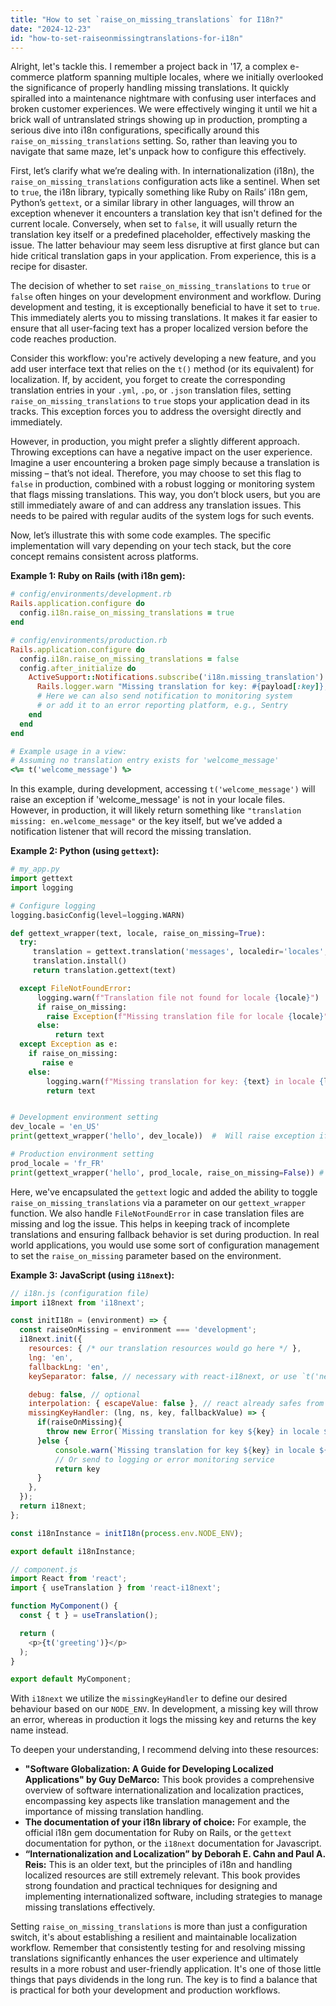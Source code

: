 ```yaml
---
title: "How to set `raise_on_missing_translations` for I18n?"
date: "2024-12-23"
id: "how-to-set-raiseonmissingtranslations-for-i18n"
---
```


Alright, let's tackle this. I remember a project back in '17, a complex e-commerce platform spanning multiple locales, where we initially overlooked the significance of properly handling missing translations. It quickly spiralled into a maintenance nightmare with confusing user interfaces and broken customer experiences. We were effectively winging it until we hit a brick wall of untranslated strings showing up in production, prompting a serious dive into i18n configurations, specifically around this `raise_on_missing_translations` setting. So, rather than leaving you to navigate that same maze, let's unpack how to configure this effectively.

First, let’s clarify what we’re dealing with. In internationalization (i18n), the `raise_on_missing_translations` configuration acts like a sentinel. When set to `true`, the i18n library, typically something like Ruby on Rails’ i18n gem, Python’s `gettext`, or a similar library in other languages, will throw an exception whenever it encounters a translation key that isn't defined for the current locale. Conversely, when set to `false`, it will usually return the translation key itself or a predefined placeholder, effectively masking the issue. The latter behaviour may seem less disruptive at first glance but can hide critical translation gaps in your application. From experience, this is a recipe for disaster.

The decision of whether to set `raise_on_missing_translations` to `true` or `false` often hinges on your development environment and workflow. During development and testing, it is exceptionally beneficial to have it set to `true`. This immediately alerts you to missing translations. It makes it far easier to ensure that all user-facing text has a proper localized version before the code reaches production.

Consider this workflow: you're actively developing a new feature, and you add user interface text that relies on the `t()` method (or its equivalent) for localization. If, by accident, you forget to create the corresponding translation entries in your `.yml`, `.po`, or `.json` translation files, setting `raise_on_missing_translations` to `true` stops your application dead in its tracks. This exception forces you to address the oversight directly and immediately.

However, in production, you might prefer a slightly different approach. Throwing exceptions can have a negative impact on the user experience. Imagine a user encountering a broken page simply because a translation is missing – that’s not ideal. Therefore, you may choose to set this flag to `false` in production, combined with a robust logging or monitoring system that flags missing translations. This way, you don’t block users, but you are still immediately aware of and can address any translation issues. This needs to be paired with regular audits of the system logs for such events.

Now, let’s illustrate this with some code examples. The specific implementation will vary depending on your tech stack, but the core concept remains consistent across platforms.

**Example 1: Ruby on Rails (with i18n gem):**

```ruby
# config/environments/development.rb
Rails.application.configure do
  config.i18n.raise_on_missing_translations = true
end

# config/environments/production.rb
Rails.application.configure do
  config.i18n.raise_on_missing_translations = false
  config.after_initialize do
    ActiveSupport::Notifications.subscribe('i18n.missing_translation') do |name, _start, _finish, _id, payload|
      Rails.logger.warn "Missing translation for key: #{payload[:key]}, locale: #{payload[:locale]}"
      # Here we can also send notification to monitoring system
      # or add it to an error reporting platform, e.g., Sentry
    end
  end
end

# Example usage in a view:
# Assuming no translation entry exists for 'welcome_message'
<%= t('welcome_message') %>
```

In this example, during development, accessing `t('welcome_message')` will raise an exception if 'welcome_message' is not in your locale files. However, in production, it will likely return something like `"translation missing: en.welcome_message"` or the key itself, but we’ve added a notification listener that will record the missing translation.

**Example 2: Python (using `gettext`):**

```python
# my_app.py
import gettext
import logging

# Configure logging
logging.basicConfig(level=logging.WARN)

def gettext_wrapper(text, locale, raise_on_missing=True):
  try:
     translation = gettext.translation('messages', localedir='locales', languages=[locale])
     translation.install()
     return translation.gettext(text)

  except FileNotFoundError:
      logging.warn(f"Translation file not found for locale {locale}")
      if raise_on_missing:
        raise Exception(f"Missing translation file for locale {locale}")
      else:
          return text
  except Exception as e:
    if raise_on_missing:
       raise e
    else:
        logging.warn(f"Missing translation for key: {text} in locale {locale}")
        return text


# Development environment setting
dev_locale = 'en_US'
print(gettext_wrapper('hello', dev_locale))  #  Will raise exception if translation missing

# Production environment setting
prod_locale = 'fr_FR'
print(gettext_wrapper('hello', prod_locale, raise_on_missing=False)) # Will return 'hello' and log a warning if no translation is found

```

Here, we've encapsulated the `gettext` logic and added the ability to toggle `raise_on_missing_translations` via a parameter on our `gettext_wrapper` function. We also handle `FileNotFoundError` in case translation files are missing and log the issue. This helps in keeping track of incomplete translations and ensuring fallback behavior is set during production. In real world applications, you would use some sort of configuration management to set the `raise_on_missing` parameter based on the environment.

**Example 3: JavaScript (using `i18next`):**

```javascript
// i18n.js (configuration file)
import i18next from 'i18next';

const initI18n = (environment) => {
  const raiseOnMissing = environment === 'development';
  i18next.init({
    resources: { /* our translation resources would go here */ },
    lng: 'en',
    fallbackLng: 'en',
    keySeparator: false, // necessary with react-i18next, or use `t('nested.key')`

    debug: false, // optional
    interpolation: { escapeValue: false }, // react already safes from xss
    missingKeyHandler: (lng, ns, key, fallbackValue) => {
      if(raiseOnMissing){
        throw new Error(`Missing translation for key ${key} in locale ${lng}`);
      }else {
          console.warn(`Missing translation for key ${key} in locale ${lng}`);
          // Or send to logging or error monitoring service
          return key
      }
    },
  });
  return i18next;
};

const i18nInstance = initI18n(process.env.NODE_ENV);

export default i18nInstance;

// component.js
import React from 'react';
import { useTranslation } from 'react-i18next';

function MyComponent() {
  const { t } = useTranslation();

  return (
    <p>{t('greeting')}</p>
  );
}

export default MyComponent;
```

With `i18next` we utilize the `missingKeyHandler` to define our desired behaviour based on our `NODE_ENV`. In development, a missing key will throw an error, whereas in production it logs the missing key and returns the key name instead.

To deepen your understanding, I recommend delving into these resources:

*   **"Software Globalization: A Guide for Developing Localized Applications" by Guy DeMarco:** This book provides a comprehensive overview of software internationalization and localization practices, encompassing key aspects like translation management and the importance of missing translation handling.
*   **The documentation of your i18n library of choice:** For example, the official i18n gem documentation for Ruby on Rails, or the `gettext` documentation for python, or the `i18next` documentation for Javascript.
*   **“Internationalization and Localization” by Deborah E. Cahn and Paul A. Reis:** This is an older text, but the principles of i18n and handling localized resources are still extremely relevant. This book provides strong foundation and practical techniques for designing and implementing internationalized software, including strategies to manage missing translations effectively.

Setting `raise_on_missing_translations` is more than just a configuration switch, it's about establishing a resilient and maintainable localization workflow. Remember that consistently testing for and resolving missing translations significantly enhances the user experience and ultimately results in a more robust and user-friendly application. It's one of those little things that pays dividends in the long run. The key is to find a balance that is practical for both your development and production workflows.
